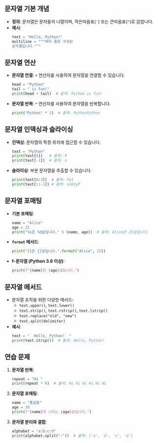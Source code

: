## 문자열 기본 개념
- **정의**: 문자열은 문자들의 나열이며, 작은따옴표(`'`) 또는 큰따옴표(`"`)로 감쌉니다.
- **예시**:
  ```python
  text = "Hello, Python!"
  multiline = """여러 줄로 구성된
  문자열입니다."""
  ```

## 문자열 연산
- **문자열 연결**: `+` 연산자를 사용하여 문자열을 연결할 수 있습니다.
  ```python
  head = "Python"
  tail = " is fun!"
  print(head + tail)  # 출력: Python is fun!
  ```
- **문자열 반복**: `*` 연산자를 사용하여 문자열을 반복합니다.
  ```python
  print("Python" * 2)  # 출력: PythonPython
  ```

## 문자열 인덱싱과 슬라이싱
- **인덱싱**: 문자열의 특정 위치에 접근할 수 있습니다.
  ```python
  text = "Python"
  print(text[0])   # 출력: P
  print(text[-1])  # 출력: n
  ```
- **슬라이싱**: 부분 문자열을 추출할 수 있습니다.
  ```python
  print(text[0:3])  # 출력: Pyt
  print(text[::-1]) # 출력: nohtyP
  ```

## 문자열 포매팅
- **기본 포매팅**:
  ```python
  name = "Alice"
  age = 25
  print("%s은 %d살입니다." % (name, age))  # 출력: Alice은 25살입니다.
  ```
- **`format` 메서드**:
  ```python
  print("{}은 {}살입니다.".format("Alice", 25))
  ```
- **f-문자열 (Python 3.6 이상)**:
  ```python
  print(f"{name}은 {age}살입니다.")
  ```

## 문자열 메서드
- 문자열 조작을 위한 다양한 메서드:
  - `text.upper()`, `text.lower()`
  - `text.strip()`, `text.rstrip()`, `text.lstrip()`
  - `text.replace("old", "new")`
  - `text.split(delimiter)`
- **예시**:
  ```python
  text = "  Hello, Python!  "
  print(text.strip())  # 출력: Hello, Python!
  ```

## 연습 문제
1. **문자열 반복**:
   ```python
   repeat = "Hi "
   print(repeat * 6)  # 출력: Hi Hi Hi Hi Hi Hi
   ```
2. **문자열 포매팅**:
   ```python
   name = "홍길동"
   age = 30
   print(f"{name}의 나이는 {age}살입니다.")
   ```
3. **문자열 분리와 결합**:
   ```python
   alphabet = "a:b:c:d"
   print(alphabet.split(":"))  # 출력: ['a', 'b', 'c', 'd']
   ```

